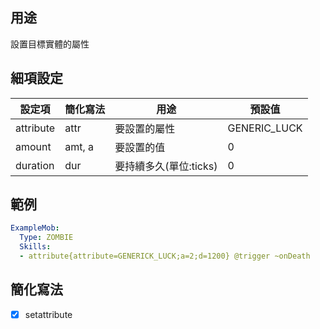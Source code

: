 ## 用途
設置目標實體的屬性


## 細項設定

| 設定項 | 簡化寫法 | 用途 | 預設值 |
|-----------|-----------|----------------------------------------------------------------------|---------|
| attribute | attr  | 要設置的屬性   | GENERIC_LUCK |
| amount| amt, a| 要設置的值 | 0 |
| duration  | dur   | 要持續多久(單位:ticks) | 0 |


## 範例
```yml
ExampleMob:
  Type: ZOMBIE
  Skills:
  - attribute{attribute=GENERICK_LUCK;a=2;d=1200} @trigger ~onDeath
```


## 簡化寫法
- [x] setattribute